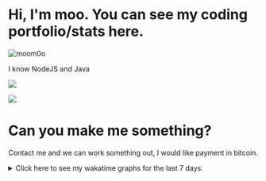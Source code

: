 <h1>Hi, I'm moo. You can see my coding portfolio/stats here.</h1>
<p> <img src="https://komarev.com/ghpvc/?username=moom0o" alt="moom0o" /> </p>
<p>I know NodeJS and Java</p>
<p><img" src="https://github-readme-stats.vercel.app/api/top-langs/?username=moom0o&layout=compact&theme=dark"></p>
  
<p><img align="center" src="https://github-readme-stats.vercel.app/api?username=moom0o&show_icons=true&theme=dark"></p>
<p><img align="center" s<p align="center"><img align="center" src="https://github-readme-stats.vercel.app/api/top-langs/?username=moom0o&layout=compact&theme=dark"></p>
<h1>Can you make me something?</h1>
<p>Contact me and we can work something out, I would like payment in bitcoin.</p>
<details> <summary>Click here to see my wakatime graphs for the last 7 days.</summary>
<p><a href="https://wakatime.com"><img src="https://wakatime.com/share/@45e58dd6-2999-40ed-92a0-25d5007f3943/d86f28cf-5f54-4b66-9576-b18a3f14f4e1.png" width="600" height="450" /></a> 
<a href="https://wakatime.com"><img src="https://wakatime.com/share/@45e58dd6-2999-40ed-92a0-25d5007f3943/04614db0-5013-478a-833b-8ec26fc1d8a3.png" width="600" height="450" /></a>
</p>
</details>
